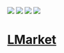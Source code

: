 ![](https://img.shields.io/badge/springboot-2.2.5.RELEASE-green)
![](https://img.shields.io/badge/alibabacloud-2.2.1.RELEASE-green)
![](https://img.shields.io/badge/springcloud-Hoxton.SR3-green)
![](https://img.shields.io/badge/java-1.8+-green)

# [LMarket](http://lmarket.market "lmarket.market")
